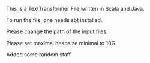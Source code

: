 This is a TextTransformer File written in Scala and Java.

To run the file, one needs sbt installed. 

Please change the path of the input files.

Please set maximal heapsize minimal to 10G.

Added some random staff.
